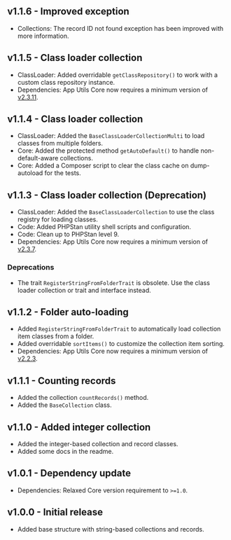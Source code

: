## v1.1.6 - Improved exception
- Collections: The record ID not found exception has been improved with more information.

## v1.1.5 - Class loader collection
- ClassLoader: Added overridable `getClassRepository()` to work with a custom class repository instance.
- Dependencies: App Utils Core now requires a minimum version of [v2.3.11](https://github.com/Mistralys/application-utils-core/releases/tag/2.3.11).

## v1.1.4 - Class loader collection
- ClassLoader: Added the `BaseClassLoaderCollectionMulti` to load classes from multiple folders.
- Core: Added the protected method `getAutoDefault()` to handle non-default-aware collections.
- Core: Added a Composer script to clear the class cache on dump-autoload for the tests.

## v1.1.3 - Class loader collection (Deprecation)
- ClassLoader: Added the `BaseClassLoaderCollection` to use the class registry for loading classes.
- Code: Added PHPStan utility shell scripts and configuration.
- Code: Clean up to PHPStan level 9.
- Dependencies: App Utils Core now requires a minimum version of [v2.3.7](https://github.com/Mistralys/application-utils-core/releases/tag/2.3.7).

### Deprecations
- The trait `RegisterStringFromFolderTrait` is obsolete. Use the class loader collection
  or trait and interface instead.

## v1.1.2 - Folder auto-loading
- Added `RegisterStringFromFolderTrait` to automatically load collection item classes from a folder.
- Added overridable `sortItems()` to customize the collection item sorting.
- Dependencies: App Utils Core now requires a minimum version of [v2.2.3](https://github.com/Mistralys/application-utils-core/releases/tag/2.2.3).

## v1.1.1 - Counting records
- Added the collection `countRecords()` method.
- Added the `BaseCollection` class.

## v1.1.0 - Added integer collection
- Added the integer-based collection and record classes.
- Added some docs in the readme.

## v1.0.1 - Dependency update
- Dependencies: Relaxed Core version requirement to `>=1.0`.

## v1.0.0 - Initial release
- Added base structure with string-based collections and records.

